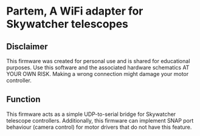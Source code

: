 Partem, A WiFi adapter for Skywatcher telescopes
================================================

Disclaimer
----------
This firmware was created for personal use and is shared for educational purposes. Use this 
software and the associated hardware schematics AT YOUR OWN RISK. Making a wrong connection 
might damage your motor controller.

Function
--------
This firmware acts as a simple UDP-to-serial bridge for Skywatcher telescope controllers. 
Additionally, this firmware can implement SNAP port behaviour (camera control) for motor
drivers that do not have this feature.

